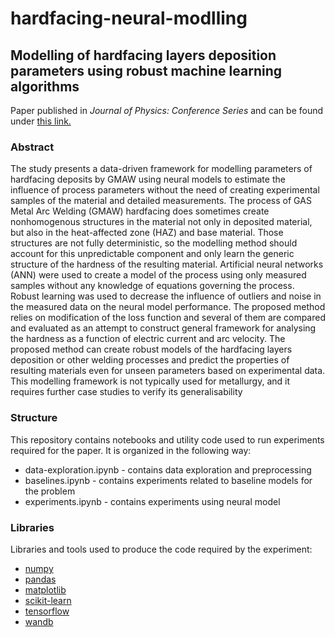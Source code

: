 # hardfacing-neural-modlling

## Modelling of hardfacing layers deposition parameters using robust machine learning algorithms

Paper published in *Journal of Physics: Conference Series* and can be found under
[this link.](https://iopscience.iop.org/article/10.1088/1742-6596/2130/1/012016)

### Abstract

The study presents a data-driven framework for modelling parameters of hardfacing
deposits by GMAW using neural models to estimate the influence of process parameters without
the need of creating experimental samples of the material and detailed measurements. The
process of GAS Metal Arc Welding (GMAW) hardfacing does sometimes create nonhomogenous structures in the material
not only in deposited material, but also in the heat-affected
zone (HAZ) and base material. Those structures are not fully deterministic, so the modelling
method should account for this unpredictable component and only learn the generic structure of
the hardness of the resulting material. Artificial neural networks (ANN) were used to create a
model of the process using only measured samples without any knowledge of equations
governing the process. Robust learning was used to decrease the influence of outliers and noise
in the measured data on the neural model performance. The proposed method relies on
modification of the loss function and several of them are compared and evaluated as an attempt
to construct general framework for analysing the hardness as a function of electric current and
arc velocity. The proposed method can create robust models of the hardfacing layers deposition
or other welding processes and predict the properties of resulting materials even for unseen
parameters based on experimental data. This modelling framework is not typically used for
metallurgy, and it requires further case studies to verify its generalisability

### Structure

This repository contains notebooks and utility code used to run experiments required for the paper.
It is organized in the following way:
* data-exploration.ipynb - contains data exploration and preprocessing 
* baselines.ipynb - contains experiments related to baseline models for the problem
* experiments.ipynb - contains experiments using neural model

### Libraries

Libraries and tools used to produce the code required by the experiment:
* [numpy](https://numpy.org/)
* [pandas](https://pandas.pydata.org/)
* [matplotlib](https://matplotlib.org/)
* [scikit-learn](https://scikit-learn.org/stable/)
* [tensorflow](https://www.tensorflow.org/)
* [wandb](https://wandb.ai/site)

